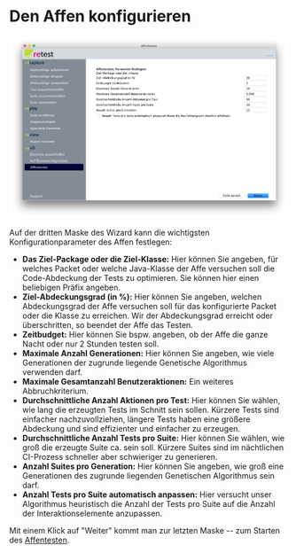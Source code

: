 # Den Affen konfigurieren

![Den Affen konfigurieren](affentesten-3.png)

Auf der dritten Maske des Wizard kann die wichtigsten Konfigurationparameter des Affen festlegen:

* **Das Ziel-Package oder die Ziel-Klasse:** Hier können Sie angeben, für welches Packet oder welche Java-Klasse 
  der Affe versuchen soll die Code-Abdeckung der Tests zu optimieren.
  Sie können hier einen beliebigen Präfix angeben.
* **Ziel-Abdeckungsgrad (in %):** Hier können Sie angeben, welchen Abdeckungsgrad der Affe versuchen soll für das konfigurierte Packet oder die Klasse zu erreichen.
  Wir der Abdeckungsgrad erreicht oder überschritten, so beendet der Affe das Testen.
* **Zeitbudget:** Hier können Sie bspw. angeben, ob der Affe die ganze Nacht oder nur 2 Stunden testen soll.
* **Maximale Anzahl Generationen:** Hier können Sie angeben, wie viele Generationen der zugrunde liegende Genetische Algorithmus verwenden darf.
* **Maximale Gesamtanzahl Benutzeraktionen:** Ein weiteres Abbruchkriterium.
* **Durchschnittliche Anzahl Aktionen pro Test:** Hier können Sie wählen, wie lang die erzeugten Tests im Schnitt sein sollen. 
  Kürzere Tests sind einfacher nachzuvollziehen, längere Tests haben eine größere Abdeckung und sind effizienter und einfacher zu erzeugen.
* **Durchschnittliche Anzahl Tests pro Suite:** Hier können Sie wählen, wie groß die erzeugte Suite ca. sein soll.
  Kürzere Suites sind im nächtlichen CI-Prozess schneller aber schwieriger zu generieren.
* **Anzahl Suites pro Generation:** Hier können Sie angeben, wie groß eine Generationen des zugrunde liegenden Genetischen Algorithmus sein darf.
* **Anzahl Tests pro Suite automatisch anpassen:** Hier versucht unser Algorithmus heuristisch die Anzahl der Tests pro Suite auf die Anzahl der Interaktionselemente anzupassen.

Mit einem Klick auf "Weiter" kommt man zur letzten Maske -- zum Starten des [Affentesten](affentesten.md).

